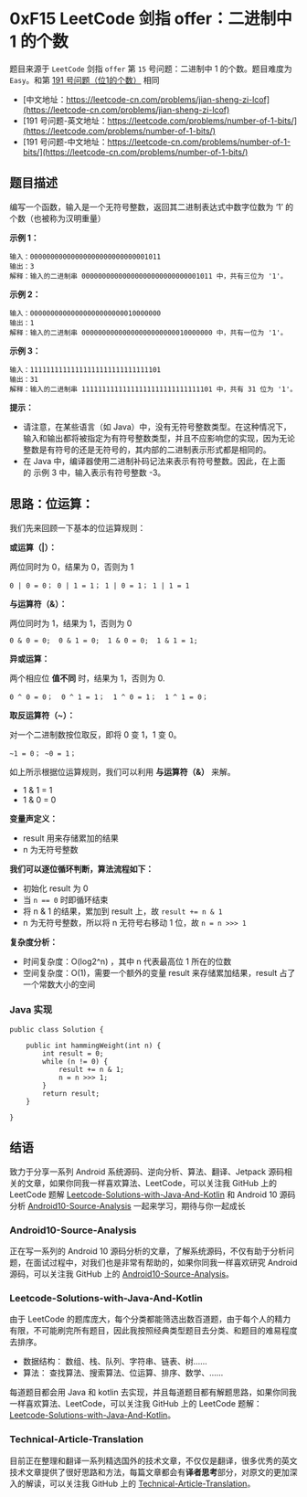 # 0xF15 LeetCode 剑指 offer：二进制中 1 的个数

题目来源于 `LeetCode` 剑指 `offer` 第 `15` 号问题：二进制中 1 的个数。题目难度为 `Easy`。和第 [191 号问题（位1的个数）](https://leetcode-cn.com/problems/number-of-1-bits/) 相同

* [中文地址：https://leetcode-cn.com/problems/jian-sheng-zi-lcof](https://leetcode-cn.com/problems/jian-sheng-zi-lcof)
* [191 号问题-英文地址：https://leetcode.com/problems/number-of-1-bits/](https://leetcode.com/problems/number-of-1-bits/) 
* [191 号问题-中文地址：https://leetcode-cn.com/problems/number-of-1-bits/](https://leetcode-cn.com/problems/number-of-1-bits/) 

## 题目描述

编写一个函数，输入是一个无符号整数，返回其二进制表达式中数字位数为 ‘1’ 的个数（也被称为汉明重量）

**示例 1：**

```
输入：00000000000000000000000000001011
输出：3
解释：输入的二进制串 00000000000000000000000000001011 中，共有三位为 '1'。
```

**示例 2：**

```
输入：00000000000000000000000010000000
输出：1
解释：输入的二进制串 00000000000000000000000010000000 中，共有一位为 '1'。
```

**示例 3：**

```
输入：11111111111111111111111111111101
输出：31
解释：输入的二进制串 11111111111111111111111111111101 中，共有 31 位为 '1'。
```

**提示：**

* 请注意，在某些语言（如 Java）中，没有无符号整数类型。在这种情况下，输入和输出都将被指定为有符号整数类型，并且不应影响您的实现，因为无论整数是有符号的还是无符号的，其内部的二进制表示形式都是相同的。
* 在 Java 中，编译器使用二进制补码记法来表示有符号整数。因此，在上面的 示例 3 中，输入表示有符号整数 -3。

## 思路：位运算：

我们先来回顾一下基本的位运算规则：

**或运算（|）：**

两位同时为 0，结果为 0，否则为 1

```
0 | 0 = 0； 0 | 1 = 1； 1 | 0 = 1； 1 | 1 = 1
```

**与运算符（&）：**

两位同时为 1，结果为 1，否则为 0

```
0 & 0 = 0;  0 & 1 = 0;  1 & 0 = 0;  1 & 1 = 1;
```

**异或运算：**

两个相应位 **值不同** 时，结果为 1，否则为 0.

```
0 ^ 0 = 0；  0 ^ 1 = 1；  1 ^ 0 = 1；  1 ^ 1 = 0；
```

**取反运算符（~）：**

对一个二进制数按位取反，即将 0 变 1，1 变 0。

```
~1 = 0； ~0 = 1；
```

如上所示根据位运算规则，我们可以利用 **与运算符（&）** 来解。

* 1 & 1 = 1
* 1 & 0 = 0

**变量声定义：**

*  result 用来存储累加的结果
*  n 为无符号整数

**我们可以逐位循环判断，算法流程如下：**

* 初始化 result 为 0
* 当 `n == 0` 时即循环结束
* 将 n & 1 的结果，累加到 result 上，故 `result += n & 1`
* n 为无符号整数，所以将 n 无符号右移动 1 位，故 `n = n >>> 1`


**复杂度分析：**

* 时间复杂度：O(log2^n) ，其中 n 代表最高位 1 所在的位数
* 空间复杂度：O(1)，需要一个额外的变量 result 来存储累加结果，result 占了一个常数大小的空间

### Java 实现

```
public class Solution {

    public int hammingWeight(int n) {
        int result = 0;
        while (n != 0) {
            result += n & 1;
            n = n >>> 1;
        }
        return result;
    }

}
```

## 结语

致力于分享一系列 Android 系统源码、逆向分析、算法、翻译、Jetpack  源码相关的文章，如果你同我一样喜欢算法、LeetCode，可以关注我 GitHub 上的 LeetCode 题解 [Leetcode-Solutions-with-Java-And-Kotlin](https://github.com/hi-dhl/Leetcode-Solutions-with-Java-And-Kotlin) 和  Android 10 源码分析 [Android10-Source-Analysis](https://github.com/hi-dhl/Android10-Source-Analysis) 一起来学习，期待与你一起成长


### Android10-Source-Analysis

正在写一系列的 Android 10 源码分析的文章，了解系统源码，不仅有助于分析问题，在面试过程中，对我们也是非常有帮助的，如果你同我一样喜欢研究 Android 源码，可以关注我 GitHub 上的 [Android10-Source-Analysis](https://github.com/hi-dhl/Android10-Source-Analysis)。

### Leetcode-Solutions-with-Java-And-Kotlin

由于 LeetCode 的题库庞大，每个分类都能筛选出数百道题，由于每个人的精力有限，不可能刷完所有题目，因此我按照经典类型题目去分类、和题目的难易程度去排序。

* 数据结构： 数组、栈、队列、字符串、链表、树……
* 算法： 查找算法、搜索算法、位运算、排序、数学、……

每道题目都会用 Java 和 kotlin 去实现，并且每道题目都有解题思路，如果你同我一样喜欢算法、LeetCode，可以关注我 GitHub 上的 LeetCode 题解：[Leetcode-Solutions-with-Java-And-Kotlin](https://github.com/hi-dhl/Leetcode-Solutions-with-Java-And-Kotlin)。

### Technical-Article-Translation

目前正在整理和翻译一系列精选国外的技术文章，不仅仅是翻译，很多优秀的英文技术文章提供了很好思路和方法，每篇文章都会有**译者思考**部分，对原文的更加深入的解读，可以关注我 GitHub 上的 [Technical-Article-Translation](https://github.com/hi-dhl/Technical-Article-Translation)。


